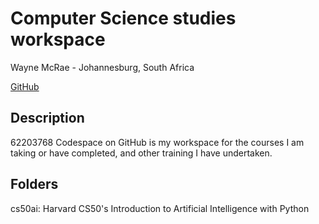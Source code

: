# Computer Science studies workspace

Wayne McRae - Johannesburg, South Africa

[GitHub](https://waxx567-friendly-adventure-r69rp4q94wgh5xxv.github.dev/?autoStart=true&folder=%2Fworkspaces%2F62203768&vscodeChannel=stable)

## Description

62203768 Codespace on GitHub is my workspace for the courses I am taking or have completed, and other training I have undertaken.

## Folders

cs50ai: Harvard CS50's Introduction to Artificial Intelligence with Python
